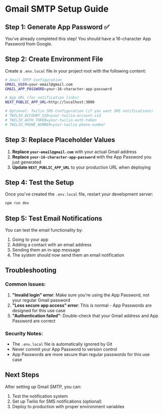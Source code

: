# Gmail SMTP Setup Guide

## Step 1: Generate App Password ✅
You've already completed this step! You should have a 16-character App Password from Google.

## Step 2: Create Environment File
Create a `.env.local` file in your project root with the following content:

```bash
# Gmail SMTP Configuration
GMAIL_USER=your-email@gmail.com
GMAIL_APP_PASSWORD=your-16-character-app-password

# App URL (for notification links)
NEXT_PUBLIC_APP_URL=http://localhost:3000

# Optional: Twilio SMS Configuration (if you want SMS notifications)
# TWILIO_ACCOUNT_SID=your-twilio-account-sid
# TWILIO_AUTH_TOKEN=your-twilio-auth-token
# TWILIO_PHONE_NUMBER=your-twilio-phone-number
```

## Step 3: Replace Placeholder Values
1. **Replace `your-email@gmail.com`** with your actual Gmail address
2. **Replace `your-16-character-app-password`** with the App Password you just generated
3. **Update `NEXT_PUBLIC_APP_URL`** to your production URL when deploying

## Step 4: Test the Setup
Once you've created the `.env.local` file, restart your development server:

```bash
npm run dev
```

## Step 5: Test Email Notifications
You can test the email functionality by:
1. Going to your app
2. Adding a contact with an email address
3. Sending them an in-app message
4. The system should now send them an email notification

## Troubleshooting

### Common Issues:
1. **"Invalid login" error**: Make sure you're using the App Password, not your regular Gmail password
2. **"Less secure app access" error**: This is normal - App Passwords are designed for this use case
3. **"Authentication failed"**: Double-check that your Gmail address and App Password are correct

### Security Notes:
- The `.env.local` file is automatically ignored by Git
- Never commit your App Password to version control
- App Passwords are more secure than regular passwords for this use case

## Next Steps
After setting up Gmail SMTP, you can:
1. Test the notification system
2. Set up Twilio for SMS notifications (optional)
3. Deploy to production with proper environment variables 
